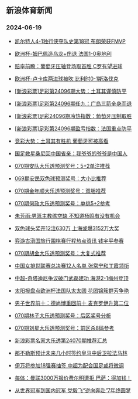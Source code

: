## 新浪体育新闻 
### 2024-06-19

+ [凯尔特人4-1独行侠夺队史第18冠 布朗荣获FMVP](https://sports.sina.com.cn/basketball/nba/2024-06-18/doc-inazckzq3922832.shtml)

+ [欧洲杯-姆巴佩造乌龙+伤退 法国1-0奥地利](https://sports.sina.com.cn/g/pl/2024-06-18/doc-inazcetm9543060.shtml)

+ [赔率前瞻：葡萄牙压轴登场取首胜 C罗有望进球](https://sports.sina.com.cn/l/2024-06-18/doc-inazcets3932437.shtml)

+ [欧洲杯-卢卡库两进球被吹 比利时0-1斯洛伐克](https://sports.sina.com.cn/g/pl/2024-06-18/doc-inazcets3941939.shtml)

+ [[新浪彩票]足彩第24096期大势：土耳其谨慎防平](https://sports.sina.com.cn/l/2024-06-18/doc-inazcets3943893.shtml)

+ [[新浪彩票]足彩第24096期任九：广岛三箭全身而退](https://sports.sina.com.cn/l/2024-06-18/doc-inazcets3944586.shtml)

+ [[新浪彩票]足彩24096期冷热指数：葡萄牙压制取胜](https://sports.sina.com.cn/l/2024-06-18/doc-inazcets3946548.shtml)

+ [[新浪彩票]足彩第24096期盈亏指数：法国重点防平](https://sports.sina.com.cn/l/2024-06-18/doc-inazcetm9553962.shtml)

+ [竞彩大势：土耳其有胜机 葡萄牙可被高看](https://sports.sina.com.cn/l/2024-06-18/doc-inayzsse0157658.shtml)

+ [国足救星桑尼回中国省亲：我爷爷的爷爷是中国人](https://sports.sina.com.cn/china/2024-06-18/doc-inazcets3931857.shtml)

+ [070期安队大乐透预测奖号：5+2单注推荐](https://sports.sina.com.cn/l/2024-06-18/doc-inazcvrc9345875.shtml)

+ [069期安民双色球预测奖号：大小比推荐](https://sports.sina.com.cn/l/2024-06-18/doc-inazcrif9415301.shtml)

+ [070期金年顺大乐透预测奖号：双胆推荐](https://sports.sina.com.cn/l/2024-06-18/doc-inazcvrc9350937.shtml)

+ [070期何政大乐透预测奖号：单挑5+2参考](https://sports.sina.com.cn/l/2024-06-18/doc-inazcvrc9348282.shtml)

+ [朱芳雨:男篮主教练空缺 不知道杨鸣有没有机会](https://sports.sina.com.cn/basketball/cba/2024-06-18/doc-inazcets3911942.shtml)

+ [双色球头奖开12注630万 上海或爆3152万大奖](https://sports.sina.com.cn/l/2024-06-18/doc-inazenpa3530529.shtml)

+ [弈游古滇国旅行围棋赛行程热点资讯 钱宇平参赛](https://sports.sina.com.cn/go/2024-06-18/doc-inazczxh3683730.shtml)

+ [070期胡金大乐透预测奖号：大复式推荐](https://sports.sina.com.cn/l/2024-06-18/doc-inazcvrc9348963.shtml)

+ [中国女排世联赛总决赛12人名单 张常宁和丁霞领衔](https://sports.sina.com.cn/others/volleyball/2024-06-18/doc-inazcvrc9356818.shtml)

+ [中超-奇塔迪尼争议破门武磊建功 海港2-1梅州登顶](https://sports.sina.com.cn/china/j/2024-06-18/doc-inazennv9138817.shtml)

+ [太阳报盘点欧洲杯法国队太太团 花团锦簇群芳争艳](https://sports.sina.com.cn/global/france/2024-06-18/doc-inazcrif9465753.shtml)

+ [男子世界前十：德尚博重回前十 麦克罗伊升第二位](https://sports.sina.com.cn/golf/pgatour/2024-06-18/doc-inazcetm9563776.shtml)

+ [070期林子大乐透预测奖号：后区奖号分析](https://sports.sina.com.cn/l/2024-06-18/doc-inazcvrc9351304.shtml)

+ [070期刘星大乐透预测奖号：前区杀8码参考](https://sports.sina.com.cn/l/2024-06-18/doc-inazcvrc9351129.shtml)

+ [新浪彩票名家大乐透第24070期推荐汇总](https://sports.sina.com.cn/l/2024-06-18/doc-inazcrin3804511.shtml)

+ [那不勒斯预计未来几小时签约皇马中后卫拉法马林](https://sports.sina.com.cn/g/laliga/2024-06-18/doc-inazcvrk3771769.shtml)

+ [伊万将参加18强赛抽签 中超为配合国足或将微调](https://sports.sina.com.cn/china/2024-06-18/doc-inazcvrc9388377.shtml)

+ [每体：曼联3000万报价费尔明遭拒 巴萨：得加钱！](https://sports.sina.com.cn/g/laliga/2024-06-18/doc-inazcvrc9342592.shtml)

+ [从世界冠军到国内冠军 党毅飞“逆向奔赴”7年终圆梦](https://sports.sina.com.cn/go/2024-06-18/doc-inazcvrc9377827.shtml)

